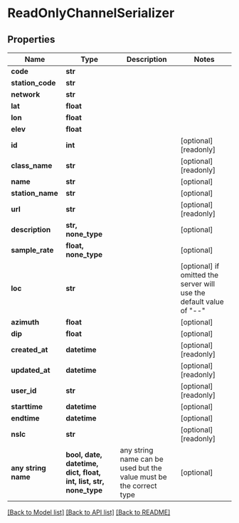 # ReadOnlyChannelSerializer


## Properties
Name | Type | Description | Notes
------------ | ------------- | ------------- | -------------
**code** | **str** |  | 
**station_code** | **str** |  | 
**network** | **str** |  | 
**lat** | **float** |  | 
**lon** | **float** |  | 
**elev** | **float** |  | 
**id** | **int** |  | [optional] [readonly] 
**class_name** | **str** |  | [optional] [readonly] 
**name** | **str** |  | [optional] 
**station_name** | **str** |  | [optional] 
**url** | **str** |  | [optional] [readonly] 
**description** | **str, none_type** |  | [optional] 
**sample_rate** | **float, none_type** |  | [optional] 
**loc** | **str** |  | [optional]  if omitted the server will use the default value of "--"
**azimuth** | **float** |  | [optional] 
**dip** | **float** |  | [optional] 
**created_at** | **datetime** |  | [optional] [readonly] 
**updated_at** | **datetime** |  | [optional] [readonly] 
**user_id** | **str** |  | [optional] [readonly] 
**starttime** | **datetime** |  | [optional] 
**endtime** | **datetime** |  | [optional] 
**nslc** | **str** |  | [optional] [readonly] 
**any string name** | **bool, date, datetime, dict, float, int, list, str, none_type** | any string name can be used but the value must be the correct type | [optional]

[[Back to Model list]](../README.md#documentation-for-models) [[Back to API list]](../README.md#documentation-for-api-endpoints) [[Back to README]](../README.md)


